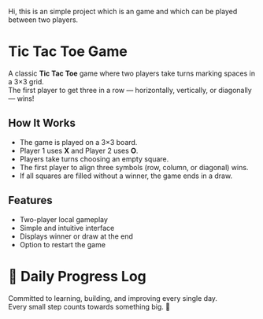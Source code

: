 Hi, this is an simple project which is an game and which can be played between two players.

# Tic Tac Toe Game

A classic **Tic Tac Toe** game where two players take turns marking spaces in a 3×3 grid.  
The first player to get three in a row — horizontally, vertically, or diagonally — wins!

## How It Works
- The game is played on a 3×3 board.
- Player 1 uses **X** and Player 2 uses **O**.
- Players take turns choosing an empty square.
- The first player to align three symbols (row, column, or diagonal) wins.  
- If all squares are filled without a winner, the game ends in a draw. 
## Features
- Two-player local gameplay
- Simple and intuitive interface
- Displays winner or draw at the end
- Option to restart the game


# 🚀 Daily Progress Log

Committed to learning, building, and improving every single day.  
Every small step counts towards something big. 🌱
